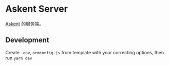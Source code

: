 # Askent Server

[Askent](https://github.com/BerlinChan/askent/) 的服务端。

## Development

Create `.env`, `ormconfig.js` from template with your correcting options, then run `yarn dev`
